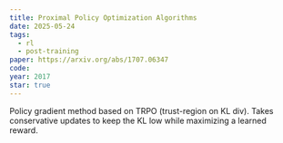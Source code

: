 ```yaml
---
title: Proximal Policy Optimization Algorithms
date: 2025-05-24
tags:
  - rl
  - post-training
paper: https://arxiv.org/abs/1707.06347
code: 
year: 2017
star: true
---
```

Policy gradient method based on TRPO (trust-region on KL div). Takes conservative updates to keep the KL low while maximizing a learned reward. 